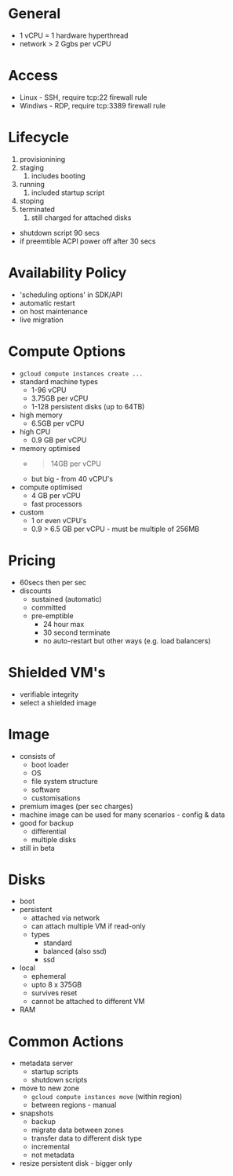 # General
* 1 vCPU =  1 hardware hyperthread
* network > 2 Ggbs per vCPU

# Access
* Linux - SSH, require tcp:22 firewall rule
* Windiws - RDP, require tcp:3389 firewall rule

# Lifecycle
1. provisionining
2. staging
   1. includes booting
3. running
   1. included startup script
4. stoping
5. terminated
   1. still charged for attached disks

* shutdown script 90 secs
* if preemtible ACPI power off after 30 secs

# Availability Policy
* 'scheduling options' in SDK/API
* automatic restart
* on host maintenance
* live migration

# Compute Options
* `gcloud compute instances create ...`
* standard machine types
  * 1-96 vCPU
  * 3.75GB per vCPU
  * 1-128 persistent disks (up to 64TB)
* high memory
  * 6.5GB per vCPU
* high CPU
  * 0.9 GB per vCPU
* memory optimised
  * >14GB per vCPU
  * but big - from 40 vCPU's 
* compute optimised
  * 4 GB per vCPU
  * fast processors
* custom
  * 1 or even vCPU's
  * 0.9 > 6.5 GB per vCPU - must be multiple of 256MB

# Pricing
* 60secs then per sec
* discounts
  * sustained (automatic)
  * committed
  * pre-emptible
    * 24 hour max
    * 30 second terminate
    * no auto-restart but other ways (e.g. load balancers)

# Shielded VM's
* verifiable integrity
* select a shielded image

# Image
* consists of
  * boot loader
  * OS
  * file system structure
  * software
  * customisations
* premium images (per sec charges)
* machine image can be used for many scenarios - config & data
* good for backup
  * differential
  * multiple disks
* still in beta

# Disks
* boot
* persistent
  * attached via network
  * can attach multiple VM if read-only
  * types
    * standard
    * balanced (also ssd)
    * ssd
* local
  * ephemeral
  * upto 8 x 375GB 
  * survives reset
  * cannot be attached to different VM
* RAM 

# Common Actions
* metadata server
  * startup scripts
  * shutdown scripts
* move to new zone
  * `gcloud compute instances move` (within region)
  * between regions - manual
* snapshots
  * backup
  * migrate data between zones
  * transfer data to different disk type
  * incremental
  * not metadata
* resize persistent disk - bigger only